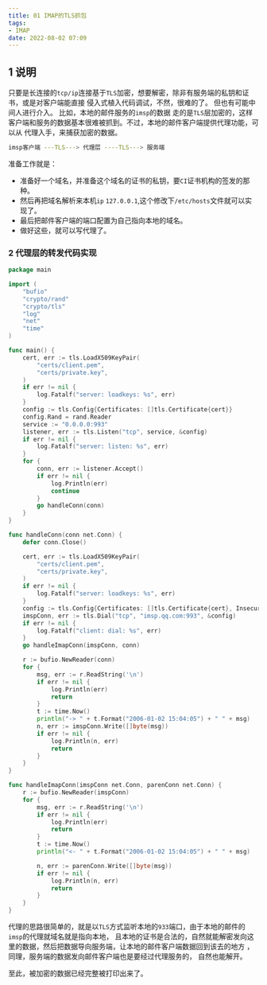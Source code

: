 ```yaml
---
title: 01 IMAP的TLS抓包
tags:
- IMAP
date: 2022-08-02 07:09
---
```


## 1 说明
只要是长连接的`tcp/ip`连接基于`TLS`加密，想要解密，除非有服务端的私钥和证书，或是对客户端能直接
侵入式植入代码调试，不然，很难的了。 但也有可能中间人进行介入。 比如，本地的邮件服务的`imsp`的数据
走的是`TLS`层加密的，这样客户端和服务的数据基本很难被抓到。不过，本地的邮件客户端提供代理功能，可以从
代理入手，来捕获加密的数据。 

```` bash  title="方式大概就是"
imsp客户端 ---TLS---> 代理层 ----TLS---> 服务端
````

准备工作就是： 
* 准备好一个域名，并准备这个域名的证书的私钥，要`CI`证书机构的签发的那种。
* 然后再把域名解析来本机`ip` `127.0.0.1`,这个修改下`/etc/hosts`文件就可以实现了。
* 最后把邮件客户端的端口配置为自己指向本地的域名。 
* 做好这些，就可以写代理了。 

### 2 代理层的转发代码实现

``` go
package main

import (
	"bufio"
	"crypto/rand"
	"crypto/tls"
	"log"
	"net"
	"time"
)

func main() {
	cert, err := tls.LoadX509KeyPair(
		"certs/client.pem",
		"certs/private.key",
	)
	if err != nil {
		log.Fatalf("server: loadkeys: %s", err)
	}
	config := tls.Config{Certificates: []tls.Certificate{cert}}
	config.Rand = rand.Reader
	service := "0.0.0.0:993"
	listener, err := tls.Listen("tcp", service, &config)
	if err != nil {
		log.Fatalf("server: listen: %s", err)
	}
	for {
		conn, err := listener.Accept()
		if err != nil {
			log.Println(err)
			continue
		}
		go handleConn(conn)
	}
}

func handleConn(conn net.Conn) {
	defer conn.Close()

	cert, err := tls.LoadX509KeyPair(
		"certs/client.pem",
		"certs/private.key",
	)
	if err != nil {
		log.Fatalf("server: loadkeys: %s", err)
	}
	config := tls.Config{Certificates: []tls.Certificate{cert}, InsecureSkipVerify: true}
	imspConn, err := tls.Dial("tcp", "imsp.qq.com:993", &config)
	if err != nil {
		log.Fatalf("client: dial: %s", err)
	}
	go handleImapConn(imspConn, conn)

	r := bufio.NewReader(conn)
	for {
		msg, err := r.ReadString('\n')
		if err != nil {
			log.Println(err)
			return
		}
		t := time.Now()
		println("-> " + t.Format("2006-01-02 15:04:05") + " " + msg)
		n, err := imspConn.Write([]byte(msg))
		if err != nil {
			log.Println(n, err)
			return
		}
	}
}

func handleImapConn(imspConn net.Conn, parenConn net.Conn) {
	r := bufio.NewReader(imspConn)
	for {
		msg, err := r.ReadString('\n')
		if err != nil {
			log.Println(err)
			return
		}
		t := time.Now()
		println("<- " + t.Format("2006-01-02 15:04:05") + " " + msg)

		n, err := parenConn.Write([]byte(msg))
		if err != nil {
			log.Println(n, err)
			return
		}
	}
}
```
代理的思路很简单的，就是以`TLS`方式监听本地的`933`端口，由于本地的邮件的`imsp`的代理就域名就是指向本地，
且本地的证书是合法的，自然就能解密发向这里的数据，然后把数据导向服务端，让本地的邮件客户端数据回到该去的地方
，同理，服务端的数据发向邮件客户端也是要经过代理服务的， 自然也能解开。   

至此，被加密的数据已经完整被打印出来了。 






